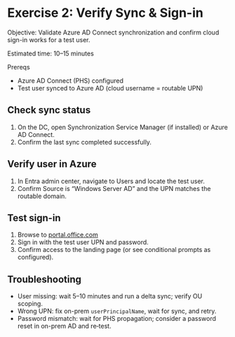 # Exercise 2: Verify Sync & Sign-in

Objective: Validate Azure AD Connect synchronization and confirm cloud sign-in works for a test user.

Estimated time: 10–15 minutes

Prereqs

- Azure AD Connect (PHS) configured
- Test user synced to Azure AD (cloud username = routable UPN)

## Check sync status

1. On the DC, open Synchronization Service Manager (if installed) or Azure AD Connect.
2. Confirm the last sync completed successfully.

## Verify user in Azure

1. In Entra admin center, navigate to Users and locate the test user.
2. Confirm Source is “Windows Server AD” and the UPN matches the routable domain.

## Test sign-in

1. Browse to [portal.office.com](https://portal.office.com)
2. Sign in with the test user UPN and password.
3. Confirm access to the landing page (or see conditional prompts as configured).

## Troubleshooting

- User missing: wait 5–10 minutes and run a delta sync; verify OU scoping.
- Wrong UPN: fix on-prem `userPrincipalName`, wait for sync, and retry.
- Password mismatch: wait for PHS propagation; consider a password reset in on-prem AD and re‑test.
